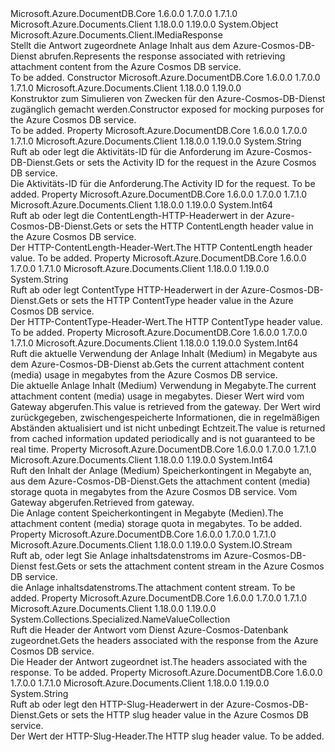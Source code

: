 <Type Name="MediaResponse" FullName="Microsoft.Azure.Documents.Client.MediaResponse">
  <TypeSignature Language="C#" Value="public sealed class MediaResponse : Microsoft.Azure.Documents.Client.IMediaResponse" />
  <TypeSignature Language="ILAsm" Value=".class public auto ansi sealed beforefieldinit MediaResponse extends System.Object implements class Microsoft.Azure.Documents.Client.IMediaResponse" />
  <TypeSignature Language="DocId" Value="T:Microsoft.Azure.Documents.Client.MediaResponse" />
  <TypeSignature Language="VB.NET" Value="Public NotInheritable Class MediaResponse&#xA;Implements IMediaResponse" />
  <TypeSignature Language="F#" Value="type MediaResponse = class&#xA;    interface IMediaResponse" />
  <AssemblyInfo>
    <AssemblyName>Microsoft.Azure.DocumentDB.Core</AssemblyName>
    <AssemblyVersion>1.6.0.0</AssemblyVersion>
    <AssemblyVersion>1.7.0.0</AssemblyVersion>
    <AssemblyVersion>1.7.1.0</AssemblyVersion>
  </AssemblyInfo>
  <AssemblyInfo>
    <AssemblyName>Microsoft.Azure.Documents.Client</AssemblyName>
    <AssemblyVersion>1.18.0.0</AssemblyVersion>
    <AssemblyVersion>1.19.0.0</AssemblyVersion>
  </AssemblyInfo>
  <Base>
    <BaseTypeName>System.Object</BaseTypeName>
  </Base>
  <Interfaces>
    <Interface>
      <InterfaceName>Microsoft.Azure.Documents.Client.IMediaResponse</InterfaceName>
    </Interface>
  </Interfaces>
  <Docs>
    <summary>
            <span data-ttu-id="cc6c8-101">Stellt die Antwort zugeordnete Anlage Inhalt aus dem Azure-Cosmos-DB-Dienst abrufen.</span><span class="sxs-lookup"><span data-stu-id="cc6c8-101">Represents the response associated with retrieving attachment content from the Azure Cosmos DB service.</span></span>
            </summary>
    <remarks>To be added.</remarks>
  </Docs>
  <Members>
    <Member MemberName=".ctor">
      <MemberSignature Language="C#" Value="public MediaResponse ();" />
      <MemberSignature Language="ILAsm" Value=".method public hidebysig specialname rtspecialname instance void .ctor() cil managed" />
      <MemberSignature Language="DocId" Value="M:Microsoft.Azure.Documents.Client.MediaResponse.#ctor" />
      <MemberSignature Language="VB.NET" Value="Public Sub New ()" />
      <MemberType>Constructor</MemberType>
      <AssemblyInfo>
        <AssemblyName>Microsoft.Azure.DocumentDB.Core</AssemblyName>
        <AssemblyVersion>1.6.0.0</AssemblyVersion>
        <AssemblyVersion>1.7.0.0</AssemblyVersion>
        <AssemblyVersion>1.7.1.0</AssemblyVersion>
      </AssemblyInfo>
      <AssemblyInfo>
        <AssemblyName>Microsoft.Azure.Documents.Client</AssemblyName>
        <AssemblyVersion>1.18.0.0</AssemblyVersion>
        <AssemblyVersion>1.19.0.0</AssemblyVersion>
      </AssemblyInfo>
      <Parameters />
      <Docs>
        <summary>
            <span data-ttu-id="cc6c8-102">Konstruktor zum Simulieren von Zwecken für den Azure-Cosmos-DB-Dienst zugänglich gemacht werden.</span><span class="sxs-lookup"><span data-stu-id="cc6c8-102">Constructor exposed for mocking purposes for the Azure Cosmos DB service.</span></span>
            </summary>
        <remarks>To be added.</remarks>
      </Docs>
    </Member>
    <Member MemberName="ActivityId">
      <MemberSignature Language="C#" Value="public string ActivityId { get; }" />
      <MemberSignature Language="ILAsm" Value=".property instance string ActivityId" />
      <MemberSignature Language="DocId" Value="P:Microsoft.Azure.Documents.Client.MediaResponse.ActivityId" />
      <MemberSignature Language="VB.NET" Value="Public ReadOnly Property ActivityId As String" />
      <MemberSignature Language="F#" Value="member this.ActivityId : string" Usage="Microsoft.Azure.Documents.Client.MediaResponse.ActivityId" />
      <MemberType>Property</MemberType>
      <AssemblyInfo>
        <AssemblyName>Microsoft.Azure.DocumentDB.Core</AssemblyName>
        <AssemblyVersion>1.6.0.0</AssemblyVersion>
        <AssemblyVersion>1.7.0.0</AssemblyVersion>
        <AssemblyVersion>1.7.1.0</AssemblyVersion>
      </AssemblyInfo>
      <AssemblyInfo>
        <AssemblyName>Microsoft.Azure.Documents.Client</AssemblyName>
        <AssemblyVersion>1.18.0.0</AssemblyVersion>
        <AssemblyVersion>1.19.0.0</AssemblyVersion>
      </AssemblyInfo>
      <ReturnValue>
        <ReturnType>System.String</ReturnType>
      </ReturnValue>
      <Docs>
        <summary> 
            <span data-ttu-id="cc6c8-103">Ruft ab oder legt die Aktivitäts-ID für die Anforderung im Azure-Cosmos-DB-Dienst.</span><span class="sxs-lookup"><span data-stu-id="cc6c8-103">Gets or sets the Activity ID for the request in the Azure Cosmos DB service.</span></span>
            </summary>
        <value><span data-ttu-id="cc6c8-104">Die Aktivitäts-ID für die Anforderung.</span><span class="sxs-lookup"><span data-stu-id="cc6c8-104">The Activity ID for the request.</span></span></value>
        <remarks>To be added.</remarks>
      </Docs>
    </Member>
    <Member MemberName="ContentLength">
      <MemberSignature Language="C#" Value="public long ContentLength { get; }" />
      <MemberSignature Language="ILAsm" Value=".property instance int64 ContentLength" />
      <MemberSignature Language="DocId" Value="P:Microsoft.Azure.Documents.Client.MediaResponse.ContentLength" />
      <MemberSignature Language="VB.NET" Value="Public ReadOnly Property ContentLength As Long" />
      <MemberSignature Language="F#" Value="member this.ContentLength : int64" Usage="Microsoft.Azure.Documents.Client.MediaResponse.ContentLength" />
      <MemberType>Property</MemberType>
      <AssemblyInfo>
        <AssemblyName>Microsoft.Azure.DocumentDB.Core</AssemblyName>
        <AssemblyVersion>1.6.0.0</AssemblyVersion>
        <AssemblyVersion>1.7.0.0</AssemblyVersion>
        <AssemblyVersion>1.7.1.0</AssemblyVersion>
      </AssemblyInfo>
      <AssemblyInfo>
        <AssemblyName>Microsoft.Azure.Documents.Client</AssemblyName>
        <AssemblyVersion>1.18.0.0</AssemblyVersion>
        <AssemblyVersion>1.19.0.0</AssemblyVersion>
      </AssemblyInfo>
      <ReturnValue>
        <ReturnType>System.Int64</ReturnType>
      </ReturnValue>
      <Docs>
        <summary>
            <span data-ttu-id="cc6c8-105">Ruft ab oder legt die ContentLength-HTTP-Headerwert in der Azure-Cosmos-DB-Dienst.</span><span class="sxs-lookup"><span data-stu-id="cc6c8-105">Gets or sets the HTTP ContentLength header value in the Azure Cosmos DB service.</span></span>
            </summary>
        <value><span data-ttu-id="cc6c8-106">Der HTTP-ContentLength-Header-Wert.</span><span class="sxs-lookup"><span data-stu-id="cc6c8-106">The HTTP ContentLength header value.</span></span></value>
        <remarks>To be added.</remarks>
      </Docs>
    </Member>
    <Member MemberName="ContentType">
      <MemberSignature Language="C#" Value="public string ContentType { get; }" />
      <MemberSignature Language="ILAsm" Value=".property instance string ContentType" />
      <MemberSignature Language="DocId" Value="P:Microsoft.Azure.Documents.Client.MediaResponse.ContentType" />
      <MemberSignature Language="VB.NET" Value="Public ReadOnly Property ContentType As String" />
      <MemberSignature Language="F#" Value="member this.ContentType : string" Usage="Microsoft.Azure.Documents.Client.MediaResponse.ContentType" />
      <MemberType>Property</MemberType>
      <AssemblyInfo>
        <AssemblyName>Microsoft.Azure.DocumentDB.Core</AssemblyName>
        <AssemblyVersion>1.6.0.0</AssemblyVersion>
        <AssemblyVersion>1.7.0.0</AssemblyVersion>
        <AssemblyVersion>1.7.1.0</AssemblyVersion>
      </AssemblyInfo>
      <AssemblyInfo>
        <AssemblyName>Microsoft.Azure.Documents.Client</AssemblyName>
        <AssemblyVersion>1.18.0.0</AssemblyVersion>
        <AssemblyVersion>1.19.0.0</AssemblyVersion>
      </AssemblyInfo>
      <ReturnValue>
        <ReturnType>System.String</ReturnType>
      </ReturnValue>
      <Docs>
        <summary>
            <span data-ttu-id="cc6c8-107">Ruft ab oder legt ContentType HTTP-Headerwert in der Azure-Cosmos-DB-Dienst.</span><span class="sxs-lookup"><span data-stu-id="cc6c8-107">Gets or sets the HTTP ContentType header value in the Azure Cosmos DB service.</span></span>
            </summary>
        <value><span data-ttu-id="cc6c8-108">Der HTTP-ContentType-Header-Wert.</span><span class="sxs-lookup"><span data-stu-id="cc6c8-108">The HTTP ContentType header value.</span></span></value>
        <remarks>To be added.</remarks>
      </Docs>
    </Member>
    <Member MemberName="CurrentMediaStorageUsageInMB">
      <MemberSignature Language="C#" Value="public long CurrentMediaStorageUsageInMB { get; }" />
      <MemberSignature Language="ILAsm" Value=".property instance int64 CurrentMediaStorageUsageInMB" />
      <MemberSignature Language="DocId" Value="P:Microsoft.Azure.Documents.Client.MediaResponse.CurrentMediaStorageUsageInMB" />
      <MemberSignature Language="VB.NET" Value="Public ReadOnly Property CurrentMediaStorageUsageInMB As Long" />
      <MemberSignature Language="F#" Value="member this.CurrentMediaStorageUsageInMB : int64" Usage="Microsoft.Azure.Documents.Client.MediaResponse.CurrentMediaStorageUsageInMB" />
      <MemberType>Property</MemberType>
      <AssemblyInfo>
        <AssemblyName>Microsoft.Azure.DocumentDB.Core</AssemblyName>
        <AssemblyVersion>1.6.0.0</AssemblyVersion>
        <AssemblyVersion>1.7.0.0</AssemblyVersion>
        <AssemblyVersion>1.7.1.0</AssemblyVersion>
      </AssemblyInfo>
      <AssemblyInfo>
        <AssemblyName>Microsoft.Azure.Documents.Client</AssemblyName>
        <AssemblyVersion>1.18.0.0</AssemblyVersion>
        <AssemblyVersion>1.19.0.0</AssemblyVersion>
      </AssemblyInfo>
      <ReturnValue>
        <ReturnType>System.Int64</ReturnType>
      </ReturnValue>
      <Docs>
        <summary>
            <span data-ttu-id="cc6c8-109">Ruft die aktuelle Verwendung der Anlage Inhalt (Medium) in Megabyte aus dem Azure-Cosmos-DB-Dienst ab.</span><span class="sxs-lookup"><span data-stu-id="cc6c8-109">Gets the current attachment content (media) usage in megabytes from the Azure Cosmos DB service.</span></span>
            </summary>
        <value><span data-ttu-id="cc6c8-110">Die aktuelle Anlage Inhalt (Medium) Verwendung in Megabyte.</span><span class="sxs-lookup"><span data-stu-id="cc6c8-110">The current attachment content (media) usage in megabytes.</span></span></value>
        <remarks><span data-ttu-id="cc6c8-111">Dieser Wert wird vom Gateway abgerufen.</span><span class="sxs-lookup"><span data-stu-id="cc6c8-111">This value is retrieved from the gateway.</span></span>
            <span data-ttu-id="cc6c8-112">Der Wert wird zurückgegeben, zwischengespeicherte Informationen, die in regelmäßigen Abständen aktualisiert und ist nicht unbedingt Echtzeit.</span><span class="sxs-lookup"><span data-stu-id="cc6c8-112">The value is returned from cached information updated periodically and is not guaranteed to be real time.</span></span>
            </remarks>
      </Docs>
    </Member>
    <Member MemberName="MaxMediaStorageUsageInMB">
      <MemberSignature Language="C#" Value="public long MaxMediaStorageUsageInMB { get; }" />
      <MemberSignature Language="ILAsm" Value=".property instance int64 MaxMediaStorageUsageInMB" />
      <MemberSignature Language="DocId" Value="P:Microsoft.Azure.Documents.Client.MediaResponse.MaxMediaStorageUsageInMB" />
      <MemberSignature Language="VB.NET" Value="Public ReadOnly Property MaxMediaStorageUsageInMB As Long" />
      <MemberSignature Language="F#" Value="member this.MaxMediaStorageUsageInMB : int64" Usage="Microsoft.Azure.Documents.Client.MediaResponse.MaxMediaStorageUsageInMB" />
      <MemberType>Property</MemberType>
      <AssemblyInfo>
        <AssemblyName>Microsoft.Azure.DocumentDB.Core</AssemblyName>
        <AssemblyVersion>1.6.0.0</AssemblyVersion>
        <AssemblyVersion>1.7.0.0</AssemblyVersion>
        <AssemblyVersion>1.7.1.0</AssemblyVersion>
      </AssemblyInfo>
      <AssemblyInfo>
        <AssemblyName>Microsoft.Azure.Documents.Client</AssemblyName>
        <AssemblyVersion>1.18.0.0</AssemblyVersion>
        <AssemblyVersion>1.19.0.0</AssemblyVersion>
      </AssemblyInfo>
      <ReturnValue>
        <ReturnType>System.Int64</ReturnType>
      </ReturnValue>
      <Docs>
        <summary>
            <span data-ttu-id="cc6c8-113">Ruft den Inhalt der Anlage (Medium) Speicherkontingent in Megabyte an, aus dem Azure-Cosmos-DB-Dienst.</span><span class="sxs-lookup"><span data-stu-id="cc6c8-113">Gets the attachment content (media) storage quota in megabytes from the Azure Cosmos DB service.</span></span>
            <span data-ttu-id="cc6c8-114">Vom Gateway abgerufen.</span><span class="sxs-lookup"><span data-stu-id="cc6c8-114">Retrieved from gateway.</span></span>
            </summary>
        <value><span data-ttu-id="cc6c8-115">Die Anlage content Speicherkontingent in Megabyte (Medien).</span><span class="sxs-lookup"><span data-stu-id="cc6c8-115">The attachment content (media) storage quota in megabytes.</span></span></value>
        <remarks>To be added.</remarks>
      </Docs>
    </Member>
    <Member MemberName="Media">
      <MemberSignature Language="C#" Value="public System.IO.Stream Media { get; }" />
      <MemberSignature Language="ILAsm" Value=".property instance class System.IO.Stream Media" />
      <MemberSignature Language="DocId" Value="P:Microsoft.Azure.Documents.Client.MediaResponse.Media" />
      <MemberSignature Language="VB.NET" Value="Public ReadOnly Property Media As Stream" />
      <MemberSignature Language="F#" Value="member this.Media : System.IO.Stream" Usage="Microsoft.Azure.Documents.Client.MediaResponse.Media" />
      <MemberType>Property</MemberType>
      <AssemblyInfo>
        <AssemblyName>Microsoft.Azure.DocumentDB.Core</AssemblyName>
        <AssemblyVersion>1.6.0.0</AssemblyVersion>
        <AssemblyVersion>1.7.0.0</AssemblyVersion>
        <AssemblyVersion>1.7.1.0</AssemblyVersion>
      </AssemblyInfo>
      <AssemblyInfo>
        <AssemblyName>Microsoft.Azure.Documents.Client</AssemblyName>
        <AssemblyVersion>1.18.0.0</AssemblyVersion>
        <AssemblyVersion>1.19.0.0</AssemblyVersion>
      </AssemblyInfo>
      <ReturnValue>
        <ReturnType>System.IO.Stream</ReturnType>
      </ReturnValue>
      <Docs>
        <summary>
            <span data-ttu-id="cc6c8-116">Ruft ab, oder legt Sie Anlage inhaltsdatenstroms im Azure-Cosmos-DB-Dienst fest.</span><span class="sxs-lookup"><span data-stu-id="cc6c8-116">Gets or sets the attachment content stream in the Azure Cosmos DB service.</span></span>
            </summary>
        <value><span data-ttu-id="cc6c8-117">die Anlage inhaltsdatenstroms.</span><span class="sxs-lookup"><span data-stu-id="cc6c8-117">The attachment content stream.</span></span></value>
        <remarks>To be added.</remarks>
      </Docs>
    </Member>
    <Member MemberName="ResponseHeaders">
      <MemberSignature Language="C#" Value="public System.Collections.Specialized.NameValueCollection ResponseHeaders { get; }" />
      <MemberSignature Language="ILAsm" Value=".property instance class System.Collections.Specialized.NameValueCollection ResponseHeaders" />
      <MemberSignature Language="DocId" Value="P:Microsoft.Azure.Documents.Client.MediaResponse.ResponseHeaders" />
      <MemberSignature Language="VB.NET" Value="Public ReadOnly Property ResponseHeaders As NameValueCollection" />
      <MemberSignature Language="F#" Value="member this.ResponseHeaders : System.Collections.Specialized.NameValueCollection" Usage="Microsoft.Azure.Documents.Client.MediaResponse.ResponseHeaders" />
      <MemberType>Property</MemberType>
      <AssemblyInfo>
        <AssemblyName>Microsoft.Azure.DocumentDB.Core</AssemblyName>
        <AssemblyVersion>1.6.0.0</AssemblyVersion>
        <AssemblyVersion>1.7.0.0</AssemblyVersion>
        <AssemblyVersion>1.7.1.0</AssemblyVersion>
      </AssemblyInfo>
      <AssemblyInfo>
        <AssemblyName>Microsoft.Azure.Documents.Client</AssemblyName>
        <AssemblyVersion>1.18.0.0</AssemblyVersion>
        <AssemblyVersion>1.19.0.0</AssemblyVersion>
      </AssemblyInfo>
      <ReturnValue>
        <ReturnType>System.Collections.Specialized.NameValueCollection</ReturnType>
      </ReturnValue>
      <Docs>
        <summary>
            <span data-ttu-id="cc6c8-118">Ruft die Header der Antwort vom Dienst Azure-Cosmos-Datenbank zugeordnet.</span><span class="sxs-lookup"><span data-stu-id="cc6c8-118">Gets the headers associated with the response from the Azure Cosmos DB service.</span></span>
            </summary>
        <value><span data-ttu-id="cc6c8-119">Die Header der Antwort zugeordnet ist.</span><span class="sxs-lookup"><span data-stu-id="cc6c8-119">The headers associated with the response.</span></span></value>
        <remarks>To be added.</remarks>
      </Docs>
    </Member>
    <Member MemberName="Slug">
      <MemberSignature Language="C#" Value="public string Slug { get; }" />
      <MemberSignature Language="ILAsm" Value=".property instance string Slug" />
      <MemberSignature Language="DocId" Value="P:Microsoft.Azure.Documents.Client.MediaResponse.Slug" />
      <MemberSignature Language="VB.NET" Value="Public ReadOnly Property Slug As String" />
      <MemberSignature Language="F#" Value="member this.Slug : string" Usage="Microsoft.Azure.Documents.Client.MediaResponse.Slug" />
      <MemberType>Property</MemberType>
      <AssemblyInfo>
        <AssemblyName>Microsoft.Azure.DocumentDB.Core</AssemblyName>
        <AssemblyVersion>1.6.0.0</AssemblyVersion>
        <AssemblyVersion>1.7.0.0</AssemblyVersion>
        <AssemblyVersion>1.7.1.0</AssemblyVersion>
      </AssemblyInfo>
      <AssemblyInfo>
        <AssemblyName>Microsoft.Azure.Documents.Client</AssemblyName>
        <AssemblyVersion>1.18.0.0</AssemblyVersion>
        <AssemblyVersion>1.19.0.0</AssemblyVersion>
      </AssemblyInfo>
      <ReturnValue>
        <ReturnType>System.String</ReturnType>
      </ReturnValue>
      <Docs>
        <summary>
            <span data-ttu-id="cc6c8-120">Ruft ab oder legt den HTTP-Slug-Headerwert in der Azure-Cosmos-DB-Dienst.</span><span class="sxs-lookup"><span data-stu-id="cc6c8-120">Gets or sets the HTTP slug header value in the Azure Cosmos DB service.</span></span>
            </summary>
        <value><span data-ttu-id="cc6c8-121">Der Wert der HTTP-Slug-Header.</span><span class="sxs-lookup"><span data-stu-id="cc6c8-121">The HTTP slug header value.</span></span></value>
        <remarks>To be added.</remarks>
      </Docs>
    </Member>
  </Members>
</Type>